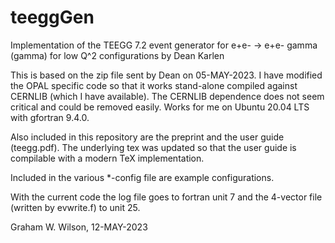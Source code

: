 # teeggGen
Implementation of the TEEGG 7.2 event generator for e+e- -> e+e- gamma (gamma) 
for low Q^2 configurations by Dean Karlen

This is based on the zip file sent by Dean on 05-MAY-2023. 
I have modified the OPAL specific code so that it works 
stand-alone compiled against CERNLIB (which I have available).
The CERNLIB dependence does not seem critical and could be removed easily.
Works for me on Ubuntu 20.04 LTS with gfortran 9.4.0.

Also included in this repository are the preprint and 
the user guide (teegg.pdf). The underlying tex was updated so that 
the user guide is compilable with a modern TeX implementation.

Included in the various *-config file are example configurations.

With the current code the log file goes to fortran unit 7 and the 
4-vector file (written by evwrite.f) to unit 25.

Graham W. Wilson, 12-MAY-2023
